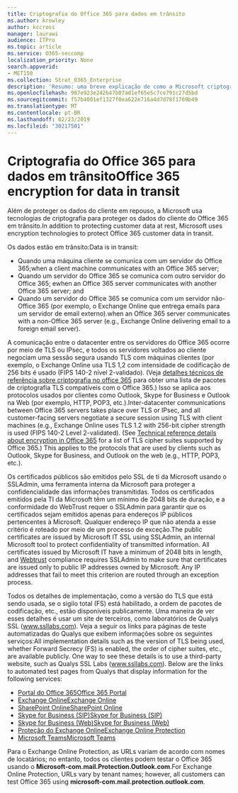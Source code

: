 ```yaml
---
title: Criptografia do Office 365 para dados em trânsito
ms.author: krowley
author: kccross
manager: laurawi
audience: ITPro
ms.topic: article
ms.service: O365-seccomp
localization_priority: None
search.appverid:
- MET150
ms.collection: Strat_O365_Enterprise
description: 'Resumo: uma breve explicação de como a Microsoft criptografa dados em trânsito.'
ms.openlocfilehash: 987e923e242b47b07ad1ef65e5c7ce791c27d5bd
ms.sourcegitcommit: f57b4001ef1327f0ea622e716a4d7d78f1769b49
ms.translationtype: MT
ms.contentlocale: pt-BR
ms.lasthandoff: 02/23/2019
ms.locfileid: "30217501"
---
```

# <a name="office-365-encryption-for-data-in-transit"></a><span data-ttu-id="659d2-103">Criptografia do Office 365 para dados em trânsito</span><span class="sxs-lookup"><span data-stu-id="659d2-103">Office 365 encryption for data in transit</span></span>

<span data-ttu-id="659d2-104">Além de proteger os dados do cliente em repouso, a Microsoft usa tecnologias de criptografia para proteger os dados do cliente do Office 365 em trânsito.</span><span class="sxs-lookup"><span data-stu-id="659d2-104">In addition to protecting customer data at rest, Microsoft uses encryption technologies to protect Office 365 customer data in transit.</span></span> 

<span data-ttu-id="659d2-105">Os dados estão em trânsito:</span><span class="sxs-lookup"><span data-stu-id="659d2-105">Data is in transit:</span></span>
- <span data-ttu-id="659d2-106">Quando uma máquina cliente se comunica com um servidor do Office 365;</span><span class="sxs-lookup"><span data-stu-id="659d2-106">when a client machine communicates with an Office 365 server;</span></span>
- <span data-ttu-id="659d2-107">Quando um servidor do Office 365 se comunica com outro servidor do Office 365; e</span><span class="sxs-lookup"><span data-stu-id="659d2-107">when an Office 365 server communicates with another Office 365 server; and</span></span>
- <span data-ttu-id="659d2-108">Quando um servidor do Office 365 se comunica com um servidor não-Office 365 (por exemplo, o Exchange Online que entrega emails para um servidor de email externo).</span><span class="sxs-lookup"><span data-stu-id="659d2-108">when an Office 365 server communicates with a non-Office 365 server (e.g., Exchange Online delivering email to a foreign email server).</span></span>

<span data-ttu-id="659d2-p101">A comunicação entre o datacenter entre os servidores do Office 365 ocorre por meio de TLS ou IPsec, e todos os servidores voltados ao cliente negociam uma sessão segura usando TLS com máquinas clientes (por exemplo, o Exchange Online usa TLS 1,2 com intensidade de codificação de 256 bits é usado (FIPS 140-2 nível 2-validado). (Veja [detalhes técnicos de referência sobre criptografia no office 365](https://support.office.com/article/Technical-reference-details-about-encryption-in-Office-365-862CBE93-4268-4EF9-BA79-277545ECF221) para obter uma lista de pacotes de criptografia TLS compatíveis com o Office 365.) Isso se aplica aos protocolos usados por clientes como Outlook, Skype for Business e Outlook na Web (por exemplo, HTTP, POP3, etc.).</span><span class="sxs-lookup"><span data-stu-id="659d2-p101">Inter-datacenter communications between Office 365 servers takes place over TLS or IPsec, and all customer-facing servers negotiate a secure session using TLS with client machines (e.g., Exchange Online uses TLS 1.2 with 256-bit cipher strength is used (FIPS 140-2 Level 2-validated). (See [Technical reference details about encryption in Office 365](https://support.office.com/article/Technical-reference-details-about-encryption-in-Office-365-862CBE93-4268-4EF9-BA79-277545ECF221) for a list of TLS cipher suites supported by Office 365.) This applies to the protocols that are used by clients such as Outlook, Skype for Business, and Outlook on the web (e.g., HTTP, POP3, etc.).</span></span>

<span data-ttu-id="659d2-p102">Os certificados públicos são emitidos pelo SSL de ti da Microsoft usando o SSLAdmin, uma ferramenta interna da Microsoft para proteger a confidencialidade das informações transmitidas. Todos os certificados emitidos pela TI da Microsoft têm um mínimo de 2048 bits de [](http://www.webtrust.org/homepage-documents/item70372.pdf) duração, e a conformidade do WebTrust requer o SSLAdmin para garantir que os certificados sejam emitidos apenas para endereços IP públicos pertencentes à Microsoft. Qualquer endereço IP que não atenda a esse critério é roteado por meio de um processo de exceção.</span><span class="sxs-lookup"><span data-stu-id="659d2-p102">The public certificates are issued by Microsoft IT SSL using SSLAdmin, an internal Microsoft tool to protect confidentiality of transmitted information. All certificates issued by Microsoft IT have a minimum of 2048 bits in length, and [Webtrust](http://www.webtrust.org/homepage-documents/item70372.pdf) compliance requires SSLAdmin to make sure that certificates are issued only to public IP addresses owned by Microsoft. Any IP addresses that fail to meet this criterion are routed through an exception process.</span></span>

<span data-ttu-id="659d2-p103">Todos os detalhes de implementação, como a versão do TLS que está sendo usada, se o sigilo total (FS) está habilitado, a ordem de pacotes de codificação, etc., estão disponíveis publicamente. Uma maneira de ver esses detalhes é usar um site de terceiros, como laboratórios de Qualys SSL (www.ssllabs.com). Veja a seguir os links para páginas de teste automatizadas do Qualys que exibem informações sobre os seguintes serviços:</span><span class="sxs-lookup"><span data-stu-id="659d2-p103">All implementation details such as the version of TLS being used, whether Forward Secrecy (FS) is enabled, the order of cipher suites, etc., are available publicly. One way to see these details is to use a third-party website, such as Qualys SSL Labs (www.ssllabs.com). Below are the links to automated test pages from Qualys that display information for the following services:</span></span>
- [<span data-ttu-id="659d2-117">Portal do Office 365</span><span class="sxs-lookup"><span data-stu-id="659d2-117">Office 365 Portal</span></span>](https://www.ssllabs.com/ssltest/analyze.html?d=portal.office.com&hideResults=on)
- [<span data-ttu-id="659d2-118">Exchange Online</span><span class="sxs-lookup"><span data-stu-id="659d2-118">Exchange Online</span></span>](https://www.ssllabs.com/ssltest/analyze.html?d=outlook.office365.com&hideResults=on)
- [<span data-ttu-id="659d2-119">SharePoint Online</span><span class="sxs-lookup"><span data-stu-id="659d2-119">SharePoint Online</span></span>](https://www.ssllabs.com/ssltest/analyze.html?d=microsoft-my.sharepoint.com&hideResults=on)
- [<span data-ttu-id="659d2-120">Skype for Business (SIP)</span><span class="sxs-lookup"><span data-stu-id="659d2-120">Skype for Business (SIP)</span></span>](https://www.ssllabs.com/ssltest/analyze.html?d=sipdir.online.lync.com)
- [<span data-ttu-id="659d2-121">Skype for Business (Web)</span><span class="sxs-lookup"><span data-stu-id="659d2-121">Skype for Business (Web)</span></span>](https://www.ssllabs.com/ssltest/analyze.html?d=webdir.online.lync.com&hideResults=on)
- [<span data-ttu-id="659d2-122">Proteção do Exchange Online</span><span class="sxs-lookup"><span data-stu-id="659d2-122">Exchange Online Protection</span></span>](https://ssl-tools.net/mailservers/microsoft-com.mail.protection.outlook.com)
- [<span data-ttu-id="659d2-123">Microsoft Teams</span><span class="sxs-lookup"><span data-stu-id="659d2-123">Microsoft Teams</span></span>](https://www.ssllabs.com/ssltest/analyze.html?d=teams.microsoft.com&latest)

<span data-ttu-id="659d2-124">Para o Exchange Online Protection, as URLs variam de acordo com nomes de locatários; no entanto, todos os clientes podem testar o Office 365 usando o **Microsoft-com.mail.Protection.Outlook.com**.</span><span class="sxs-lookup"><span data-stu-id="659d2-124">For Exchange Online Protection, URLs vary by tenant names; however, all customers can test Office 365 using **microsoft-com.mail.protection.outlook.com**.</span></span>
